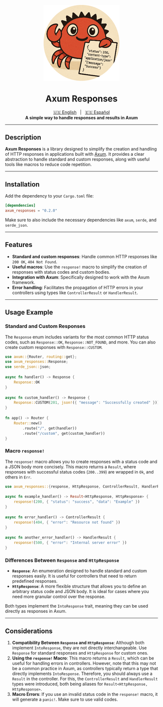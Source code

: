 <div align="center">
    <img src="https://raw.githubusercontent.com/MrRevillod/AxumResponses/refs/heads/master/images/logo.png" width=250 />
</div>

<div align="center">
    <h1>Axum Responses</h1>
</div>

<div align="center">
  <a href="https://github.com/MrRevillod/AxumResponses/blob/master/README.md" title="English README">🇺🇸 English</a>
  &nbsp;&nbsp;|&nbsp;&nbsp;
  <a href="https://github.com/MrRevillod/AxumResponses/blob/master/README%5BES%5D.md" title="README en Español">🇪🇸 Español</a>
</div>

<div align="center">
    <strong>A simple way to handle responses and results in Axum</strong>
</div>

---

## Description

**Axum Responses** is a library designed to simplify the creation and handling of HTTP responses in applications built with [Axum](https://github.com/tokio-rs/axum). It provides a clear abstraction to handle standard and custom responses, along with useful tools like macros to reduce code repetition.

---

## Installation

Add the dependency to your `Cargo.toml` file:

```toml
[dependencies]
axum_responses = "0.2.0"
```

Make sure to also include the necessary dependencies like `axum`, `serde`, and `serde_json`.

---

## Features

- **Standard and custom responses**: Handle common HTTP responses like `200 OK`, `404 Not Found`.
- **Useful macros**: Use the `response!` macro to simplify the creation of responses with status codes and custom bodies.
- **Integration with Axum**: Specifically designed to work with the Axum framework.
- **Error handling**: Facilitates the propagation of HTTP errors in your controllers using types like `ControllerResult` or `HandlerResult`.

---

## Usage Example

### Standard and Custom Responses

The `Response` enum includes variants for the most common HTTP status codes, such as `Response::OK`, `Response::NOT_FOUND`, and more. You can also create custom responses with `Response::CUSTOM`.

```rust
use axum::{Router, routing::get};
use axum_responses::Response;
use serde_json::json;

async fn handler() -> Response {
    Response::OK
}

async fn custom_handler() -> Response {
    Response::CUSTOM(201, json!({ "message": "Successfully created" }))
}

fn app() -> Router {
    Router::new()
        .route("/", get(handler))
        .route("/custom", get(custom_handler))
}
```

### Macro `response!`

The `response!` macro allows you to create responses with a status code and a JSON body more concisely. This macro returns a `Result`, where responses with successful status codes (`200..399`) are wrapped in `Ok`, and others in `Err`.

```rust
use axum_responses::{response, HttpResponse, ControllerResult, HandlerResult};

async fn example_handler() -> Result<HttpResponse, HttpResponse> {
    response!(200, { "status": "success", "data": "Example" })
}

async fn error_handler() -> ControllerResult {
    response!(404, { "error": "Resource not found" })
}

async fn another_error_handler() -> HandlerResult {
    response!(500, { "error": "Internal server error" })
}
```

### Differences Between `Response` and `HttpResponse`

- **`Response`**: An enumeration designed to handle standard and custom responses easily. It is useful for controllers that need to return predefined responses.
- **`HttpResponse`**: A more flexible structure that allows you to define an arbitrary status code and JSON body. It is ideal for cases where you need more granular control over the response.

Both types implement the `IntoResponse` trait, meaning they can be used directly as responses in Axum.

---

## Considerations

1. **Compatibility Between `Response` and `HttpResponse`**: Although both implement `IntoResponse`, they are not directly interchangeable. Use `Response` for standard responses and `HttpResponse` for custom ones.
2. **Using the `response!` Macro**: This macro returns a `Result`, which can be useful for handling errors in controllers. However, note that this may not be a common practice in Axum, as controllers typically return a type that directly implements `IntoResponse`. Therefore, you should always use a `Result` in the controller. For this, the `ControllerResult` and `HandlerResult` types were introduced, both being aliases for `Result<HttpResponse, HttpResponse>`.
3. **Macro Errors**: If you use an invalid status code in the `response!` macro, it will generate a `panic!`. Make sure to use valid codes.
